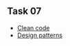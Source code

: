 ## Task 07

- [Clean code](https://github.com/drmelezabi/AiCourse_Instant/tree/main/Tasks/07_11-08-2023/clean_code.md)
- [Design patterns](https://github.com/drmelezabi/AiCourse_Instant/tree/main/Tasks/07_11-08-2023/design_patterns.md)
